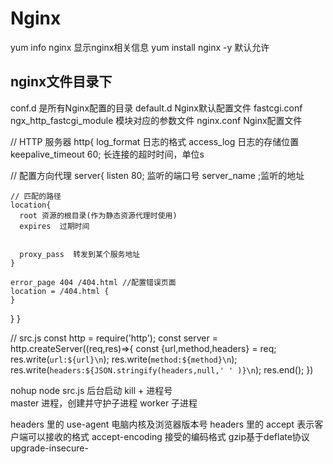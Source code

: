 # Nginx
yum info nginx 显示nginx相关信息
yum install nginx -y 默认允许


## nginx文件目录下
conf.d 是所有Nginx配置的目录
default.d Nginx默认配置文件
fastcgi.conf ngx_http_fastcgi_module 模块对应的参数文件
nginx.conf Nginx配置文件


// HTTP 服务器
http{
  log_format  日志的格式
  access_log  日志的存储位置
  keepalive_timeout  60; 长连接的超时时间，单位s

  // 配置方向代理
  server{
    listen 80;  监听的端口号
    server_name  ;监听的地址

    // 匹配的路径
    location{
      root 资源的根目录(作为静态资源代理时使用)
      expires  过期时间


      proxy_pass  转发到某个服务地址
    }

    error_page 404 /404.html //配置错误页面
    location = /404.html {
    }
  }
}


// src.js
const http = require('http');
const server = http.createServer((req,res)=>{
  const {url,method,headers} = req;
  res.write(`url:${url}\n`);
  res.write(`method:${method}\n`);
  res.write(`headers:${JSON.stringify(headers,null,' ' )}\n`);
  res.end();
})


nohup node src.js 后台启动
kill + 进程号  
master 进程，创建并守护子进程
worker 子进程


headers 里的 use-agent 电脑内核及浏览器版本号
headers 里的 accept  表示客户端可以接收的格式
accept-encoding  接受的编码格式 gzip基于deflate协议
upgrade-insecure-

